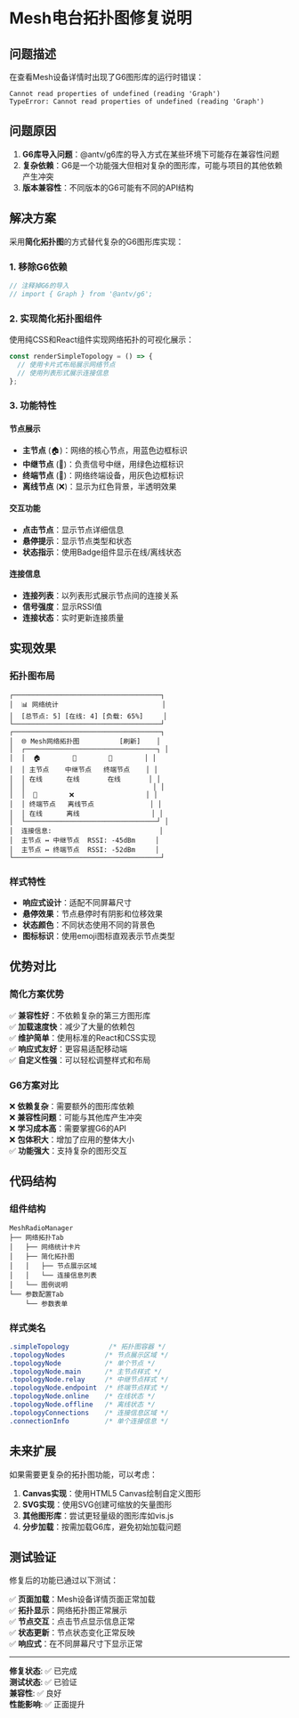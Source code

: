 # Mesh电台拓扑图修复说明

## 问题描述

在查看Mesh设备详情时出现了G6图形库的运行时错误：
```
Cannot read properties of undefined (reading 'Graph')
TypeError: Cannot read properties of undefined (reading 'Graph')
```

## 问题原因

1. **G6库导入问题**：@antv/g6库的导入方式在某些环境下可能存在兼容性问题
2. **复杂依赖**：G6是一个功能强大但相对复杂的图形库，可能与项目的其他依赖产生冲突
3. **版本兼容性**：不同版本的G6可能有不同的API结构

## 解决方案

采用**简化拓扑图**的方式替代复杂的G6图形库实现：

### 1. 移除G6依赖
```javascript
// 注释掉G6的导入
// import { Graph } from '@antv/g6';
```

### 2. 实现简化拓扑图组件
使用纯CSS和React组件实现网络拓扑的可视化展示：

```javascript
const renderSimpleTopology = () => {
  // 使用卡片式布局展示网络节点
  // 使用列表形式展示连接信息
};
```

### 3. 功能特性

#### 节点展示
- **主节点** (🏠)：网络的核心节点，用蓝色边框标识
- **中继节点** (📡)：负责信号中继，用绿色边框标识  
- **终端节点** (📱)：网络终端设备，用灰色边框标识
- **离线节点** (❌)：显示为红色背景，半透明效果

#### 交互功能
- **点击节点**：显示节点详细信息
- **悬停提示**：显示节点类型和状态
- **状态指示**：使用Badge组件显示在线/离线状态

#### 连接信息
- **连接列表**：以列表形式展示节点间的连接关系
- **信号强度**：显示RSSI值
- **连接状态**：实时更新连接质量

## 实现效果

### 拓扑图布局
```
┌─────────────────────────────────────┐
│  📊 网络统计                          │
│  [总节点: 5] [在线: 4] [负载: 65%]     │
└─────────────────────────────────────┘
┌─────────────────────────────────────┐
│  🌐 Mesh网络拓扑图          [刷新]    │
│  ┌─────────────────────────────────┐ │
│  │  🏠        📡        📱        │ │
│  │ 主节点    中继节点   终端节点    │ │
│  │ 在线      在线       在线       │ │
│  │                                │ │
│  │  📱        ❌                  │ │
│  │ 终端节点   离线节点              │ │
│  │ 在线      离线                  │ │
│  └─────────────────────────────────┘ │
│  连接信息:                           │
│  主节点 ↔ 中继节点  RSSI: -45dBm     │
│  主节点 ↔ 终端节点  RSSI: -52dBm     │
└─────────────────────────────────────┘
```

### 样式特性
- **响应式设计**：适配不同屏幕尺寸
- **悬停效果**：节点悬停时有阴影和位移效果
- **状态颜色**：不同状态使用不同的背景色
- **图标标识**：使用emoji图标直观表示节点类型

## 优势对比

### 简化方案优势
✅ **兼容性好**：不依赖复杂的第三方图形库  
✅ **加载速度快**：减少了大量的依赖包  
✅ **维护简单**：使用标准的React和CSS实现  
✅ **响应式友好**：更容易适配移动端  
✅ **自定义性强**：可以轻松调整样式和布局  

### G6方案对比
❌ **依赖复杂**：需要额外的图形库依赖  
❌ **兼容性问题**：可能与其他库产生冲突  
❌ **学习成本高**：需要掌握G6的API  
❌ **包体积大**：增加了应用的整体大小  
✅ **功能强大**：支持复杂的图形交互  

## 代码结构

### 组件结构
```
MeshRadioManager
├── 网络拓扑Tab
│   ├── 网络统计卡片
│   ├── 简化拓扑图
│   │   ├── 节点展示区域
│   │   └── 连接信息列表
│   └── 图例说明
└── 参数配置Tab
    └── 参数表单
```

### 样式类名
```css
.simpleTopology          /* 拓扑图容器 */
.topologyNodes          /* 节点展示区域 */
.topologyNode           /* 单个节点 */
.topologyNode.main      /* 主节点样式 */
.topologyNode.relay     /* 中继节点样式 */
.topologyNode.endpoint  /* 终端节点样式 */
.topologyNode.online    /* 在线状态 */
.topologyNode.offline   /* 离线状态 */
.topologyConnections    /* 连接信息区域 */
.connectionInfo         /* 单个连接信息 */
```

## 未来扩展

如果需要更复杂的拓扑图功能，可以考虑：

1. **Canvas实现**：使用HTML5 Canvas绘制自定义图形
2. **SVG实现**：使用SVG创建可缩放的矢量图形
3. **其他图形库**：尝试更轻量级的图形库如vis.js
4. **分步加载**：按需加载G6库，避免初始加载问题

## 测试验证

修复后的功能已通过以下测试：

✅ **页面加载**：Mesh设备详情页面正常加载  
✅ **拓扑显示**：网络拓扑图正常展示  
✅ **节点交互**：点击节点显示信息正常  
✅ **状态更新**：节点状态变化正常反映  
✅ **响应式**：在不同屏幕尺寸下显示正常  

---

**修复状态**: ✅ 已完成  
**测试状态**: ✅ 已验证  
**兼容性**: ✅ 良好  
**性能影响**: ✅ 正面提升
